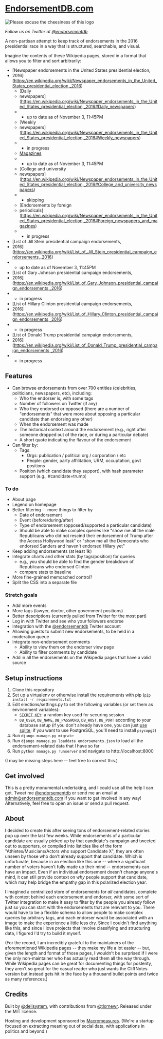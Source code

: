 # [EndorsementDB.com]

![Please excuse the cheesiness of this logo][logo]

_Follow us on Twitter at [@endorsementdb]_

A non-partisan attempt to keep track of endorsements in the 2016 presidential
race in a way that is structured, searchable, and visual.

Imagine the contents of these Wikipedia pages, stored in a format that allows
you to filter and sort arbitrarily:

*   [Newspaper endorsements in the United States presidential election,
*   2016](https://en.wikipedia.org/wiki/Newspaper_endorsements_in_the_United_States_presidential_election,_2016)
    *   [Daily
    *   newspapers](https://en.wikipedia.org/wiki/Newspaper_endorsements_in_the_United_States_presidential_election,_2016#Daily_newspapers)
    *   - up to date as of November 3, 11:45PM
    *   [Weekly
    *   newspapers](https://en.wikipedia.org/wiki/Newspaper_endorsements_in_the_United_States_presidential_election,_2016#Weekly_newspapers)
    *   - in progress
    *   [Magazines](https://en.wikipedia.org/wiki/Newspaper_endorsements_in_the_United_States_presidential_election,_2016#Magazines)
    *   - up to date as of November 3, 11:45PM
    *   [College and university
    *   newspapers](https://en.wikipedia.org/wiki/Newspaper_endorsements_in_the_United_States_presidential_election,_2016#College_and_university_newspapers)
    *   - skipping
    *   [Endorsements by foreign
    *   periodicals](https://en.wikipedia.org/wiki/Newspaper_endorsements_in_the_United_States_presidential_election,_2016#Foreign_newspapers_and_magazines)
    *   - in progress
*   [List of Jill Stein presidential campaign endorsements,
*   2016](https://en.wikipedia.org/wiki/List_of_Jill_Stein_presidential_campaign_endorsements,_2016)
*   - up to date as of November 3, 11:45PM
*   [List of Gary Johnson presidential campaign endorsements,
*   2016](https://en.wikipedia.org/wiki/List_of_Gary_Johnson_presidential_campaign_endorsements,_2016)
*   - in progress
*   [List of Hillary Clinton presidential campaign endorsements,
*   2016](https://en.wikipedia.org/wiki/List_of_Hillary_Clinton_presidential_campaign_endorsements,_2016)
*   - in progress
*   [List of Donald Trump presidential campaign endorsements,
*   2016](https://en.wikipedia.org/wiki/List_of_Donald_Trump_presidential_campaign_endorsements,_2016)
*   - in progress

## Features

* Can browse endorsements from over 700 entities (celebrities, politicians,
  newspapers, etc), including:
  * Who the endorser is, with some tags
  * Number of followers on Twitter (if any)
  * Who they endorsed or opposed (there are a number of "endorsements" that
    were more about opposing a particular candidate than endorsing any other)
  * When the endorsement was made
  * The historical context around the endorsement (e.g., right after someone
    dropped out of the race, or during a particular debate)
  * A short quote indicating the flavour of the endorsement
* Can filter by:
  * Tags:
    * Orgs: publication / political org / corporation / etc
    * People: gender, party affilitation, URM, occuptation, govt positions
  * Position (which candidate they support), with hash parameter
    support (e.g., #candidate=trump)

### To do

* About page
* Legend on homepage
* Better filtering -- more things to filter by
  * Date of endorsement
  * Event (before/during/after)
  * Type of endorsement (opposed/supported a particular candidate)
  * Should be able to make complex queries like "show me all the male
    Republicans who did not rescind their endorsement of Trump after the
    Access Hollywood leak" or "show me all the Democrats who endorsed Sanders
    and haven't endorsed Hillary yet"
* Keep adding endorsements (at least 1k)
* Integrate charts and other stats (by tags/position) for queries
  * e.g., you should be able to find the gender breakdown of Republicans who
    endorsed Clinton
  * compare stats to baseline
* More fine-grained memcached control?
* Split the CSS into a separate file

### Stretch goals

* Add more events
* More tags (lawyer, doctor, other government positions)
* Better descriptions (currently pulled from Twitter for the most part)
* Log in with Twitter and see who your followers endorse
* Integration with the [@endorsementdb] Twitter account
* Allowing guests to submit new endorsements, to be held in a moderation queue
* Integrate non-endorsement comments
  * Ability to view them on the endorser view page
  * Ability to filter comments by candidate
* Add in all the endorsements on the Wikipedia pages that have a valid source

## Setup instructions

1. Clone this repository
2. Set up a virtualenv or otherwise install the requirements with pip (`pip
   install -r requirements.txt`
3. Edit elections/settings.py to set the following variables (or set them as
   environment variables):
   * [`SECRET_KEY`][SECRET_KEY]: a random key used for securing session
   * `DB_USER`, `DB_NAME`, `DB_PASSWORD`, `DB_HOST`, `DB_PORT` according to
     your database setup (if you don't already have one, you can just [use
     sqlite]; if you want to use PostgreSQL, you'll need to install `psycopg2`)
4. Run `django manage.py migrate`
5. Run `django manage.py loaddata endorsements.json` to load all the
   endorsement-related data that I have so far
6. Run `python manage.py runserver` and navigate to http://localhost:8000

(I may be missing steps here -- feel free to correct this.)

## Get involved

This is a pretty monumental undertaking, and I could use all the help I can
get. Tweet me [@endorsementdb] or send me an email at admin@endorsementdb.com
if you want to get involved in any way! Alternatively, feel free to open an
issue or send a pull request.

## About

I decided to create this after seeing tons of endorsement-related stories pop
up over the last few weeks. While endorsements of a particular candidate are
usually picked up by that candidate's campaign and tweeted out to supporters,
or compiled into listicles like of the form "Athletes/Musicians/Actors who
support Candidate X", they are often unseen by those who don't already support
that candidate. Which is unfortunate, because in an election like this one --
where a significant number of voters haven't fully made up their mind --
endorsements can have an impact. Even if an individual endorsement doesn't
change anyone's mind, it can still provide context on _why_ people support that
candidate, which may help bridge the empathy gap in this polarized election
year.

I imagined a centralized store of endorsements for _all_ candidates, complete
with context behind each endorsement and endorser, with some sort of Twitter
integration to make it easy to filter by the people you already follow just
so you can start with the endorsements that are relevant to you. There would
have to be a flexible schema to allow people to make complex queries by
arbitrary tags, and each endorser would be associated with an image to make the
experience a little less dry. Since I couldn't find anything like this, and
since I love projects that involve classifying and structuring data, I figured
I'd try to build it myself.

(For the record, I am incredibly grateful to the maintainers of the
aforementioned Wikipedia
pages -- they make my life a lot easier -- but, given the length and format of
those pages, I wouldn't be surprised if I were the only non-maintainer who has
actually read them all the way through. While Wikipedia pages can be great for
documenting things for posterity, they aren't so great for the casual reader
who just wants the CliffNotes version but instead gets hit in the face by a
thousand bullet points and twice as many references.)

## Credits

Built by [@dellsystem], with contributions from [@tlornewr]. Released under
the MIT license.

Hosting and development sponsored by [Macromeasures]. (We're a startup focused
on extracting meaning out of social data, with applications in politics and
beyond.)

[logo]: https://s3.amazonaws.com/endorsementdb.com/images/endorsementdb.png
[EndorsementDB.com]: http://endorsementdb.com
[@endorsementdb]: https://twitter.com/endorsementdb
[Macromeasures]: https://macromeasures.com
[@dellsystem]: https://twitter.com/dellsystem
[@tlornewr]: https://twitter.com/tlornewr
[SECRET_KEY]: https://docs.djangoproject.com/en/1.10/ref/settings/#std:setting-SECRET_KEY
[use sqlite]: https://docs.djangoproject.com/en/1.10/ref/settings/#databases
